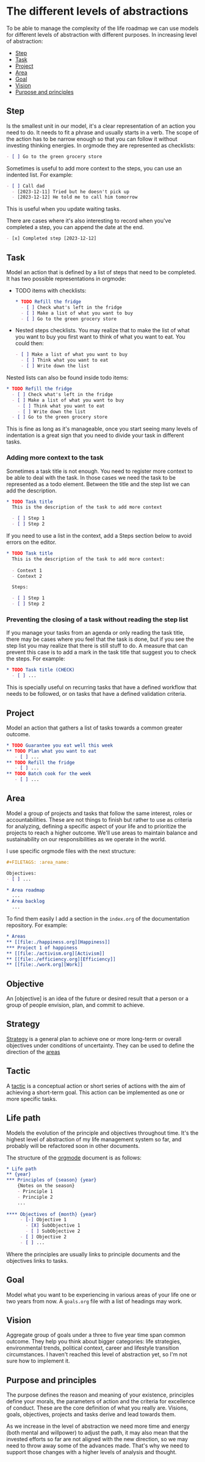 # The different levels of abstractions

To be able to manage the complexity of the life roadmap we can use models for different levels of abstraction with different purposes. In increasing level of abstraction:

- [Step](#step)
- [Task](#task)
- [Project](#project)
- [Area](#area)
- [Goal](#goal)
- [Vision](#vision)
- [Purpose and principles](#purpose-and-principles)

## Step

Is the smallest unit in our model, it's a clear representation of an action you need to do. It needs to fit a phrase and usually starts in a verb. The scope of the action has to be narrow enough so that you can follow it without investing thinking energies. In orgmode they are represented as checklists:

```orgmode
- [ ] Go to the green grocery store
```

Sometimes is useful to add more context to the steps, you can use an indented list. For example:

```orgmode
- [ ] Call dad
  - [2023-12-11] Tried but he doesn't pick up
  - [2023-12-12] He told me to call him tomorrow
```

This is useful when you update waiting tasks.

There are cases where it's also interesting to record when you've completed a step, you can append the date at the end.

```orgmode
- [x] Completed step [2023-12-12]
```

## Task

Model an action that is defined by a list of steps that need to be completed. It has two possible representations in orgmode:

- TODO items with checklists: 

  ```orgmode
  * TODO Refill the fridge
    - [ ] Check what's left in the fridge
    - [ ] Make a list of what you want to buy
    - [ ] Go to the green grocery store
  ```

- Nested steps checklists. You may realize that to make the list of what you want to buy you first want to think of what you want to eat. You could then:

  ```orgmode
  - [ ] Make a list of what you want to buy
    - [ ] Think what you want to eat
    - [ ] Write down the list
  ```

Nested lists can also be found inside todo items:

```orgmode
* TODO Refill the fridge
  - [ ] Check what's left in the fridge
  - [ ] Make a list of what you want to buy
    - [ ] Think what you want to eat
    - [ ] Write down the list
  - [ ] Go to the green grocery store
```

This is fine as long as it's manageable, once you start seeing many levels of indentation is a great sign that you need to divide your task in different tasks.

### Adding more context to the task

Sometimes a task title is not enough. You need to register more context to be able to deal with the task. In those cases we need the task to be represented as a todo element. Between the title and the step list we can add the description.

```orgmode
* TODO Task title
  This is the description of the task to add more context

  - [ ] Step 1
  - [ ] Step 2
```

If you need to use a list in the context, add a Steps section below to avoid errors on the editor.

```orgmode
* TODO Task title
  This is the description of the task to add more context:
  
  - Context 1
  - Context 2

  Steps:

  - [ ] Step 1
  - [ ] Step 2
```

### Preventing the closing of a task without reading the step list

If you manage your tasks from an agenda or only reading the task title, there may be cases where you feel that the task is done, but if you see the step list you may realize that there is still stuff to do. A measure that can prevent this case is to add a mark in the task title that suggest you to check the steps. For example:

```orgmode
* TODO Task title (CHECK)
  - [ ] ...
```

This is specially useful on recurring tasks that have a defined workflow that needs to be followed, or on tasks that have a defined validation criteria.

## Project

Model an action that gathers a list of tasks towards a common greater outcome.

```orgmode
* TODO Guarantee you eat well this week
** TODO Plan what you want to eat
   - [ ] ...
** TODO Refill the fridge
   - [ ] ...
** TODO Batch cook for the week
   - [ ] ...
```

## Area

Model a group of projects and tasks that follow the same interest, roles or accountabilities. These are not things to finish but rather to use as criteria for analyzing, defining a specific aspect of your life and to prioritize the projects to reach a higher outcome. We'll use areas to maintain balance and sustainability on our responsibilities as we operate in the world. 

I use specific orgmode files with the next structure:

```orgmode
#+FILETAGS: :area_name:

Objectives:
- [ ] ...

* Area roadmap
  ...
* Area backlog
  ...
```

To find them easily I add a section in the `index.org` of the documentation repository. For example:

```orgmode
* Areas
** [[file:./happiness.org][Happiness]]
*** Project 1 of happiness
** [[file:./activism.org][Activism]]
** [[file:./efficiency.org][Efficiency]]
** [[file:./work.org][Work]]
```

## Objective

An [objective] is an idea of the future or desired result that a person or a group of people envision, plan, and commit to achieve.

## Strategy

[Strategy](strategy.md) is a general plan to achieve one or more long-term or overall objectives under conditions of uncertainty. They can be used to define the direction of the [areas](#area)
## Tactic 
A [tactic](https://en.wikipedia.org/wiki/Tactic_(method)) is a conceptual action or short series of actions with the aim of achieving a short-term goal. This action can be implemented as one or more specific tasks.

## Life path

Models the evolution of the principle and objectives throughout time. It's the highest level of abstraction of my life management system so far, and probably will be refactored soon in other documents.

The structure of the [orgmode](orgmode.md) document is as follows:

```orgmode
* Life path
** {year}
*** Principles of {season} {year}
    {Notes on the season}
    - Principle 1
    - Principle 2
    ...
   
**** Objectives of {month} {year}
     - [-] Objective 1
       - [X] SubObjective 1
       - [ ] SubObjective 2
     - [ ] Objective 2
     - [ ] ...
```

Where the principles are usually links to principle documents and the objectives links to tasks.
## Goal

Model what you want to be experiencing in various areas of your life one or two years from now. A `goals.org` file with a list of headings may work.

## Vision 

Aggregate group of goals under a three to five year time span common outcome. They help you think about bigger categories: life strategies, environmental trends, political context, career and lifestyle transition circumstances. I haven't reached this level of abstraction yet, so I'm not sure how to implement it.

## Purpose and principles

The purpose defines the reason and meaning of your existence, principles define your morals, the parameters of action and the criteria for excellence of conduct. These are the core definition of what you really are. Visions, goals, objectives, projects and tasks derive and lead towards them.

As we increase in the level of abstraction we need more time and energy (both mental and willpower) to adjust the path, it may also mean that the invested efforts so far are not aligned with the new direction, so we may need to throw away some of the advances made. That's why we need to support those changes with a higher levels of analysis and thought.

